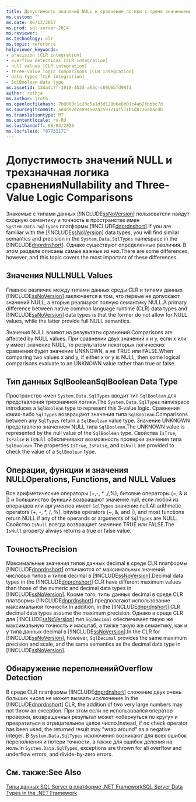 ```yaml
---
title: Допустимость значений NULL и сравнение логики с тремя значениями | Документация Майкрософт
ms.custom: ''
ms.date: 06/13/2017
ms.prod: sql-server-2014
ms.reviewer: ''
ms.technology: clr
ms.topic: reference
helpviewer_keywords:
- precision [CLR integration]
- overflow detections [CLR integration]
- null values [CLR integration]
- three-value logic comparisons [CLR integration]
- data types [CLR integration]
- SqlBoolean data type
ms.assetid: 13da4c7f-1010-4b2d-a63c-c69b6bfd96f1
author: rothja
ms.author: jroth
ms.openlocfilehash: 7b8000c1c28d5a1d3d129b6e8d01c4ab2fbbbc7d
ms.sourcegitcommit: ad4d92dce894592a259721a1571b1d8736abacdb
ms.translationtype: MT
ms.contentlocale: ru-RU
ms.lasthandoff: 08/04/2020
ms.locfileid: "87751171"
---
```

# <a name="nullability-and-three-value-logic-comparisons"></a><span data-ttu-id="4f4d3-102">Допустимость значений NULL и трехзначная логика сравнения</span><span class="sxs-lookup"><span data-stu-id="4f4d3-102">Nullability and Three-Value Logic Comparisons</span></span>
  <span data-ttu-id="4f4d3-103">Знакомые с типами данных [!INCLUDE[ssNoVersion](../../includes/ssnoversion-md.md)] пользователи найдут сходную семантику и точность в пространстве имен `System.Data.SqlTypes` платформы [!INCLUDE[dnprdnshort](../../includes/dnprdnshort-md.md)].</span><span class="sxs-lookup"><span data-stu-id="4f4d3-103">If you are familiar with the [!INCLUDE[ssNoVersion](../../includes/ssnoversion-md.md)] data types, you will find similar semantics and precision in the `System.Data.SqlTypes` namespace in the [!INCLUDE[dnprdnshort](../../includes/dnprdnshort-md.md)].</span></span> <span data-ttu-id="4f4d3-104">Однако существуют определенные различия. В этом разделе описаны самые важные из них.</span><span class="sxs-lookup"><span data-stu-id="4f4d3-104">There are some differences, however, and this topic covers the most important of these differences.</span></span>  
  
## <a name="null-values"></a><span data-ttu-id="4f4d3-105">Значения NULL</span><span class="sxs-lookup"><span data-stu-id="4f4d3-105">NULL Values</span></span>  
 <span data-ttu-id="4f4d3-106">Главное различие между типами данных среды CLR и типами данных [!INCLUDE[ssNoVersion](../../includes/ssnoversion-md.md)] заключается в том, что первые не допускают значений NULL, а вторые реализуют полную семантику NULL.</span><span class="sxs-lookup"><span data-stu-id="4f4d3-106">A primary difference between native common language runtime (CLR) data types and [!INCLUDE[ssNoVersion](../../includes/ssnoversion-md.md)] data types is that the former do not allow for NULL values, while the latter provide full NULL semantics.</span></span>  
  
 <span data-ttu-id="4f4d3-107">Значения NULL влияют на результаты сравнений.</span><span class="sxs-lookup"><span data-stu-id="4f4d3-107">Comparisons are affected by NULL values.</span></span> <span data-ttu-id="4f4d3-108">При сравнении двух значений x и y, если x или y имеет значение NULL, то результатом некоторых логических сравнений будет значение UNKNOWN, а не TRUE или FALSE.</span><span class="sxs-lookup"><span data-stu-id="4f4d3-108">When comparing two values x and y, if either x or y is NULL, then some logical comparisons evaluate to an UNKNOWN value rather than true or false.</span></span>  
  
## <a name="sqlboolean-data-type"></a><span data-ttu-id="4f4d3-109">Тип данных SqlBoolean</span><span class="sxs-lookup"><span data-stu-id="4f4d3-109">SqlBoolean Data Type</span></span>  
 <span data-ttu-id="4f4d3-110">Пространство имен `System.Data.SqlTypes` вводит тип `SqlBoolean` для представления трехзначной логики.</span><span class="sxs-lookup"><span data-stu-id="4f4d3-110">The `System.Data.SqlTypes` namespace introduces a `SqlBoolean` type to represent this 3-value logic.</span></span> <span data-ttu-id="4f4d3-111">Сравнения каких-либо `SqlTypes` возвращают значения типа `SqlBoolean`.</span><span class="sxs-lookup"><span data-stu-id="4f4d3-111">Comparisons between any `SqlTypes` return a `SqlBoolean` value type.</span></span> <span data-ttu-id="4f4d3-112">Значение UNKNOWN представлено значением NULL типа `SqlBoolean`.</span><span class="sxs-lookup"><span data-stu-id="4f4d3-112">The UNKNOWN value is represented by the null value of the `SqlBoolean` type.</span></span> <span data-ttu-id="4f4d3-113">Свойства `IsTrue`, `IsFalse` и `IsNull` обеспечивают возможность проверки значения типа `SqlBoolean`.</span><span class="sxs-lookup"><span data-stu-id="4f4d3-113">The properties `IsTrue`, `IsFalse`, and `IsNull` are provided to check the value of a `SqlBoolean` type.</span></span>  
  
## <a name="operations-functions-and-null-values"></a><span data-ttu-id="4f4d3-114">Операции, функции и значения NULL</span><span class="sxs-lookup"><span data-stu-id="4f4d3-114">Operations, Functions, and NULL Values</span></span>  
 <span data-ttu-id="4f4d3-115">Все арифметические операторы (+,-, \* ,/,%), битовые операторы (~, & и |) и большинство функций возвращают значение null, если любой из операндов или аргументов имеет `SqlTypes` значение null.</span><span class="sxs-lookup"><span data-stu-id="4f4d3-115">All arithmetic operators (+, -, \*, /, %), bitwise operators (~, &, and |), and most functions return NULL if any of the operands or arguments of `SqlTypes` are NULL.</span></span> <span data-ttu-id="4f4d3-116">Свойство `IsNull` всегда возвращает значение TRUE или FALSE.</span><span class="sxs-lookup"><span data-stu-id="4f4d3-116">The `IsNull` property always returns a true or false value.</span></span>  
  
## <a name="precision"></a><span data-ttu-id="4f4d3-117">Точность</span><span class="sxs-lookup"><span data-stu-id="4f4d3-117">Precision</span></span>  
 <span data-ttu-id="4f4d3-118">Максимальные значения типов данных decimal в среде CLR платформы [!INCLUDE[dnprdnshort](../../includes/dnprdnshort-md.md)] отличаются от максимальных значений числовых типов и типов decimal в [!INCLUDE[ssNoVersion](../../includes/ssnoversion-md.md)].</span><span class="sxs-lookup"><span data-stu-id="4f4d3-118">Decimal data types in the [!INCLUDE[dnprdnshort](../../includes/dnprdnshort-md.md)] CLR have different maximum values than those of the numeric and decimal data types in [!INCLUDE[ssNoVersion](../../includes/ssnoversion-md.md)].</span></span> <span data-ttu-id="4f4d3-119">Кроме того, типы данных decimal в среде CLR платформы [!INCLUDE[dnprdnshort](../../includes/dnprdnshort-md.md)] предполагают использование максимальной точности.</span><span class="sxs-lookup"><span data-stu-id="4f4d3-119">In addition, in the [!INCLUDE[dnprdnshort](../../includes/dnprdnshort-md.md)] CLR decimal data types assume the maximum precision.</span></span> <span data-ttu-id="4f4d3-120">Однако в среде CLR для [!INCLUDE[ssNoVersion](../../includes/ssnoversion-md.md)] тип `SqlDecimal` обеспечивает такую же максимальную точность и масштаб, а также такую же семантику, как и у типа данных decimal в [!INCLUDE[ssNoVersion](../../includes/ssnoversion-md.md)].</span><span class="sxs-lookup"><span data-stu-id="4f4d3-120">In the CLR for [!INCLUDE[ssNoVersion](../../includes/ssnoversion-md.md)], however, `SqlDecimal` provides the same maximum precision and scale, and the same semantics as the decimal data type in [!INCLUDE[ssNoVersion](../../includes/ssnoversion-md.md)].</span></span>  
  
## <a name="overflow-detection"></a><span data-ttu-id="4f4d3-121">Обнаружение переполнений</span><span class="sxs-lookup"><span data-stu-id="4f4d3-121">Overflow Detection</span></span>  
 <span data-ttu-id="4f4d3-122">В среде CLR платформы [!INCLUDE[dnprdnshort](../../includes/dnprdnshort-md.md)] сложение двух очень больших чисел не может вызвать исключение.</span><span class="sxs-lookup"><span data-stu-id="4f4d3-122">In the [!INCLUDE[dnprdnshort](../../includes/dnprdnshort-md.md)] CLR, the addition of two very large numbers may not throw an exception.</span></span> <span data-ttu-id="4f4d3-123">При этом если не использовался оператор проверки, возвращенный результат может «обернуться по кругу» и превратиться в отрицательное целое число.</span><span class="sxs-lookup"><span data-stu-id="4f4d3-123">Instead, if no check operator has been used, the returned result may "wrap around" as a negative integer.</span></span> <span data-ttu-id="4f4d3-124">В `System.Data.SqlTypes` исключения возникают для всех ошибок переполнения и потери точности, а также для ошибок деления на ноль.</span><span class="sxs-lookup"><span data-stu-id="4f4d3-124">In `System.Data.SqlTypes`, exceptions are thrown for all overflow and underflow errors, and divide-by-zero errors.</span></span>  
  
## <a name="see-also"></a><span data-ttu-id="4f4d3-125">См. также:</span><span class="sxs-lookup"><span data-stu-id="4f4d3-125">See Also</span></span>  
 [<span data-ttu-id="4f4d3-126">Типы данных SQL Server в платформе .NET Framework</span><span class="sxs-lookup"><span data-stu-id="4f4d3-126">SQL Server Data Types in the .NET Framework</span></span>](sql-server-data-types-in-the-net-framework.md)  
  
  
